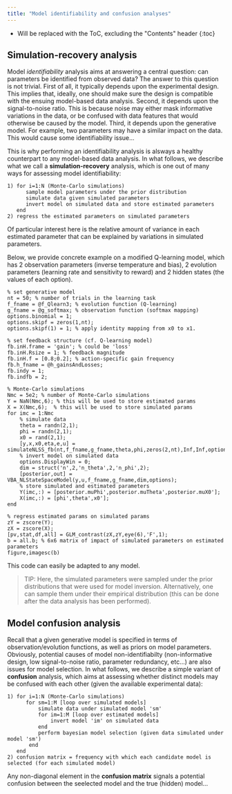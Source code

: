 ```yaml
---
title: "Model identifiability and confusion analyses"
---
```

* Will be replaced with the ToC, excluding the "Contents" header
{:toc}


 
## Simulation-recovery analysis

Model *identifiability* analysis aims at answering a central question: can parameters be identified from observed data? The answer to this question is not trivial. First of all, it typically depends upon the experimental design. This implies that, ideally, one should make sure the design is compatible with the ensuing model-based data analysis. Second, it depends upon the signal-to-noise ratio. This is because noise may either mask informative variations in the data, or be confused with data features that would otherwise be caused by the model. Third, it depends upon the generative model. For example, two parameters may have a similar impact on the data. This would cause some identifiability issue...

This is why performing an identifiability analysis is alsways a healthy counterpart to any model-based data analysis. In what follows, we describe what we call a **simulation-recovery** analysis, which is one out of many ways for assessing model identifiability:

```
1) for i=1:N (Monte-Carlo simulations)
      sample model parameters under the prior distribution
      simulate data given simulated parameters
      invert model on simulated data and store estimated parameters
   end
2) regress the estimated parameters on simulated parameters
```

Of particular interest here is the relative amount of variance in each estimated parameter that can be explained by variations in simulated parameters.

Below, we provide concrete example on a modified Q-learning model, which has 2 observation parameters (inverse temperature and bias), 2 evolution parameters (learning rate and sensitivity to reward) and 2 hidden states (the values of each option).

```
% set generative model
nt = 50; % number of trials in the learning task
f_fname = @f_Qlearn3; % evolution function (Q-learning)
g_fname = @g_softmax; % observation function (softmax mapping)
options.binomial = 1;
options.skipf = zeros(1,nt);
options.skipf(1) = 1; % apply identity mapping from x0 to x1.

% set feedback structure (cf. Q-learning model)
fb.inH.frame = 'gain'; % could be 'loss'
fb.inH.Rsize = 1; % feedback magnitude
fb.inH.f = [0.8;0.2]; % action-specific gain frequency
fb.h_fname = @h_gainsAndLosses;
fb.indy = 1;
fb.indfb = 2;

% Monte-Carlo simulations
Nmc = 5e2; % number of Monte-Carlo simulations
Y = NaN(Nmc,6); % this will be used to store estimated params
X = X(Nmc,6);  % this will be used to store simulated params
for imc = 1:Nmc
    % simulate data
    theta = randn(2,1);
    phi = randn(2,1);
    x0 = rand(2,1);
    [y,x,x0,eta,e,u] = simulateNLSS_fb(nt,f_fname,g_fname,theta,phi,zeros(2,nt),Inf,Inf,options,x0,fb);
    % invert model on simulated data
    options.DisplayWin = 0;
    dim = struct('n',2,'n_theta',2,'n_phi',2);
    [posterior,out] = VBA_NLStateSpaceModel(y,u,f_fname,g_fname,dim,options);
    % store simulated and estimated parameters
    Y(imc,:) = [posterior.muPhi',posterior.muTheta',posterior.muX0'];
    X(imc,:) = [phi',theta',x0'];
end

% regress estimated params on simulated params
zY = zscore(Y);
zX = zscore(X);
[pv,stat,df,all] = GLM_contrast(zX,zY,eye(6),'F',1);
b = all.b; % 6x6 matrix of impact of simulated parameters on estimated parameters
figure,imagesc(b)
```

This code can easily be adapted to any model.

> TIP: Here, the simulated parameters were sampled under the prior distributions that were used for model inversion. Alternatively, one can sample them under their empirical distribution (this can be done after the data analysis has been performed).   


## Model confusion analysis

Recall that a given generative model is specified in terms of observation/evolution functions, as well as priors on model parameters. Obviously, potential causes of model non-identifiabilty (non-informative design, low signal-to-noise ratio, parameter redundancy, etc...) are also issues for model selection. In what follows, we describe a simple variant of **confusion** analysis, which aims at assessing whether distinct models may be confused with each other (given the available experimental data):

```
1) for i=1:N (Monte-Carlo simulations)
      for sm=1:M [loop over simulated models]
          simulate data under simulated model 'sm'
          for im=1:M [loop over estimated models]
              invert model 'im' on simulated data
          end
          perform bayesian model selection (given data simulated under model 'sm')
       end
   end
2) confusion matrix = frequency with which each candidate model is selected (for each simulated model)
```

Any non-diagonal element in the **confusion matrix** signals a potential confusion between the seelected model and the true (hidden) model...

 

